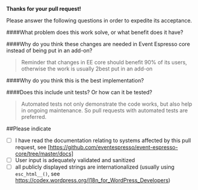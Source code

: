 
**Thanks for your pull request!**

Please answer the following questions in order to expedite its acceptance.

####What problem does this work solve, or what benefit does it have?

####Why do you think these changes are needed in Event Espresso core instead of being put in an add-on? 
> Reminder that changes in EE core should benefit 90% of its users, otherwise the work is usually 2best put in an add-on

####Why do you think this is the best implementation?

####Does this include unit tests? Or how can it be tested?
> Automated tests not only demonstrate the code works, but also help in ongoing maintenance. So pull requests with automated tests are preferred.

##Please indicate
* [ ] I have read the documentation relating to systems affected by this pull request, see [https://github.com/eventespresso/event-espresso-core/tree/master/docs]
* [ ] User input is adequately validated and sanitized
* [ ] all publicly displayed strings are internationalized (usually using `esc_html__()`, see https://codex.wordpress.org/I18n_for_WordPress_Developers)
